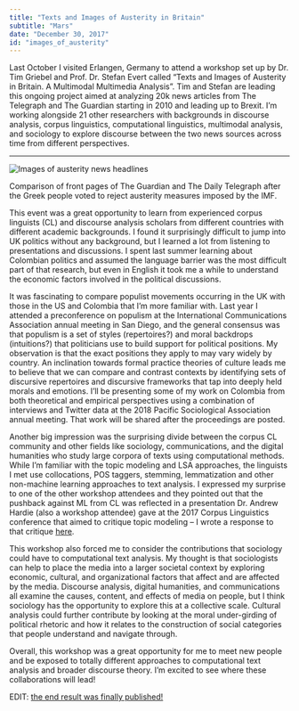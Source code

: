 ```yaml
---
title: "Texts and Images of Austerity in Britain"
subtitle: "Mars"
date: "December 30, 2017"
id: "images_of_austerity"
---
```

Last October I visited Erlangen, Germany to attend a workshop set up by Dr. Tim Griebel and Prof. Dr. Stefan Evert called “Texts and Images of Austerity in Britain. A Multimodal Multimedia Analysis”. Tim and Stefan are leading this ongoing project aimed at analyzing 20k news articles from The Telegraph and The Guardian starting in 2010 and leading up to Brexit. I’m working alongside 21 other researchers with backgrounds in discourse analysis, corpus linguistics, computational linguistics, multimodal analysis, and sociology to explore discourse between the two news sources across time from different perspectives.

---

![Images of austerity news headlines](https://storage.googleapis.com/public_data_09324832787/blogpost_images_of_austerity.png)

Comparison of front pages of The Guardian and The Daily Telegraph after the Greek people voted to reject austerity measures imposed by the IMF.

This event was a great opportunity to learn from experienced corpus linguists (CL) and discourse analysis scholars from different countries with different academic backgrounds. I found it surprisingly difficult to jump into UK politics without any background, but I learned a lot from listening to presentations and discussions. I spent last summer learning about Colombian politics and assumed the language barrier was the most difficult part of that research, but even in English it took me a while to understand the economic factors involved in the political discussions.

It was fascinating to compare populist movements occurring in the UK with those in the US and Colombia that I’m more familiar with. Last year I attended a preconference on populism at the International Communications Association annual meeting in San Diego, and the general consensus was that populism is a set of styles (repertoires?) and moral backdrops (intuitions?) that politicians use to build support for political positions. My observation is that the exact positions they apply to may vary widely by country. An inclination towards formal practice theories of culture leads me to believe that we can compare and contrast contexts by identifying sets of discursive repertoires and discursive frameworks that tap into deeply held morals and emotions. I’ll be presenting some of my work on Colombia from both theoretical and empirical perspectives using a combination of interviews and Twitter data at the 2018 Pacific Sociological Association annual meeting. That work will be shared after the proceedings are posted.

Another big impression was the surprising divide between the corpus CL community and other fields like sociology, communications, and the digital humanities who study large corpora of texts using computational methods. While I’m familiar with the topic modeling and LSA approaches, the linguists I met use collocations, POS taggers, stemming, lemmatization and other non-machine learning approaches to text analysis. I expressed my surprise to one of the other workshop attendees and they pointed out that the pushback against ML from CL was reflected in a presentation Dr. Andrew Hardie (also a workshop attendee) gave at the 2017 Corpus Linguistics conference that aimed to critique topic modeling – I wrote a response to that critique [here]().

This workshop also forced me to consider the contributions that sociology could have to computational text analysis. My thought is that sociologists can help to place the media into a larger societal context by exploring economic, cultural, and organizational factors that affect and are affected by the media. Discourse analysis, digital humanities, and communications all examine the causes, content, and effects of media on people, but I think sociology has the opportunity to explore this at a collective scale. Cultural analysis could further contribute by looking at the moral under-girding of political rhetoric and how it relates to the construction of social categories that people understand and navigate through.

Overall, this workshop was a great opportunity for me to meet new people and be exposed to totally different approaches to computational text analysis and broader discourse theory. I’m excited to see where these collaborations will lead!

EDIT: [the end result was finally published!](https://www.taylorfrancis.com/books/multimodal-approaches-media-discourses-tim-griebel-stefan-evert-philipp-heinrich/e/10.4324/9780367332907) 









